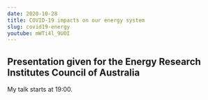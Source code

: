 ```yaml
---
date: 2020-10-28
title: COVID-19 impacts on our energy system
slug: covid19-energy
youtube: mWTi4l_9UOI
---
```


## Presentation given for the Energy Research Institutes Council of Australia

My talk starts at 19:00.
